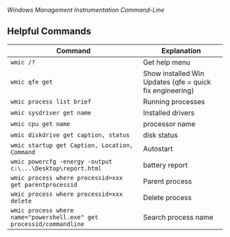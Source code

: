 *Windows Management Instrumentation Command-Line*

## Helpful Commands

Command | Explanation
------- | -----------
`wmic /?`  | Get help menu
`wmic qfe get` | Show installed Win Updates (qfe = quick fix engineering)
`wmic process list brief` | Running processes
`wmic sysdriver get name` | Installed drivers
`wmic cpu get name` | processor name
`wmic diskdrive get caption, status` | disk status
`wmic startup get Caption, Location, Command` | Autostart
`wmic powercfg -energy -output c:\...\Desktop\report.html` | battery report
`wmic process where processid=xxx get parentprocessid` | Parent process
`wmic process where processid=xxx delete` | Delete process
`wmic process where name="powershell.exe" get processid/commandline` | Search process name
